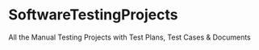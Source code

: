 # SoftwareTestingProjects
All the Manual Testing Projects with Test Plans, Test Cases &amp; Documents 
